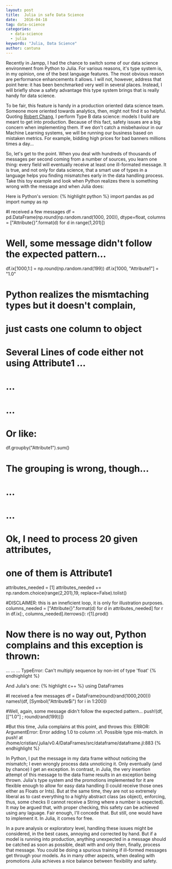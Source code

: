 ```yaml
---
layout: post
title:  Julia in safe Data Science
date:   2016-04-18
tag: data-science
categories:
  - data-science
  - julia
keywords: "Julia, Data Science"
author: cantuna
---
```


<!--excerpt.start-->
Recently in Jampp, I had the chance to switch some of our data science environment from Python to Julia. For various reasons, it's type system is, in my opinion, one of the best language features. The most obvious reason are performance enhancements it allows. I will not, however, address that point here: it has been benchmarked very well in several places. Instead, I will briefly show a safety advantage this type system brings that is really handy for data science.
<!--excerpt.end-->

To be fair, this feature is handy in a production oriented data science team. Someone more oriented towards analytics, then, might not find it so helpful. Quoting [Robert Chang][CHANG], I perform Type B data science: models I build are meant to get into production. Because of this fact, safety issues are a big concern when implementing them. If we don't catch a misbehaviour in our Machine Learning systems, we will be running our business based on mistaken metrics. For example, bidding high prices for bad banners millions times a day...

So, let's get to the point. When you deal with hundreds of thousands of messages per second coming from a number of sources, you learn one thing: every field will eventually receive at least one ill-formated message. It is true, and not only for data science, that a smart use of types in a language helps you finding mismatches early in the data handling process. Take this toy example and look when Python realizes there is something wrong with the message and when Julia does:

Here is Python's version:
{% highlight python %}
import pandas as pd
import numpy as np

#I received a few messages
df = pd.DataFrame(np.round(np.random.rand(1000, 200)),
          dtype=float,
          columns = ["Attribute{}".format(d) for d in range(1,201)])

# Well, some message didn't follow the expected pattern...
df.ix[1000,1:] = np.round(np.random.rand(199))
df.ix[1000, "Attribute1"] = "1.0"

# Python realizes the mismtaching types but it doesn't complain,
# just casts one column to object

# Several Lines of code either not using Attribute1 ...
# ...
# ...

# Or like:
df.groupby("Attribute1").sum()
# The grouping is wrong, though...

# ...
# ...

# Ok, I need to process 20 given attributes,
# one of them is Attribute1
attributes_needed = [1]
attributes_needed += np.random.choice(range(2,201),19, replace=False).tolist()

#DISCLAIMER: this is an inneficient loop, it is only for illustration purposes.
columns_needed = ["Attribute{}".format(d) for d in attributes_needed]
for r in df.ix[:, columns_needed].iterrows():
    r[1].prod()
# Now there is no way out, Python complains and this exception is thrown:
...
...
...
TypeError: Can't multiply sequence by non-int of type 'float'
{% endhighlight %}

And Julia's one:
{% highlight c++ %}
using DataFrames

#I received a few messages
df = DataFrame(round(rand(1000,200))) 
names!(df, [Symbol("Attribute$i") for i in 1:200])

 #Well, again, some message didn't follow the expected pattern...
push!(df, [["1.0"] ; round(rand(199))])

#But this time, Julia complains at this point, and throws this:
ERROR: ArgumentError: Error adding 1.0 to column :x1. Possible type mis-match.
in push! at /home/cristian/.julia/v0.4/DataFrames/src/dataframe/dataframe.jl:883
{% endhighlight %}

In Python, I put the message in my data frame without noticing the mismatch; I even wrongly process data unnoticing it. Only eventually (and by chance) I get an exception. In contrast, in Julia, the very insertion attempt of this message to the data frame results in an exception being thrown. Julia's type system and the promotions implemented for it are flexible enough to allow for easy data handling (I could receive those ones either as Floats or Ints). But at the same time, they are not so extremely liberal as to cast everything to a highly abstract class (as object), enforcing, thus, some checks (I cannot receive a String where a number is expected). It may be argued that, with proper checking, this safety can be achieved using any laguage. Fair enough, I'll concede that. But still, one would have to implement it. In Julia, it comes for free.

In a pure analysis or exploratory level, handling these issues might be considered, in the best cases, annoying and corrected by hand. But if a model is running into production, anything unexpected in a message should be catched as soon as possible, dealt with and only then, finally, process that message. You could be doing a spurious training if ill-formed messages get through your models. As in many other aspects, when dealing with promotions Julia achieves a nice balance between flexibility and safety.

[CHANG]: https://medium.com/@rchang/my-two-year-journey-as-a-data-scientist-at-twitter-f0c13298aee6